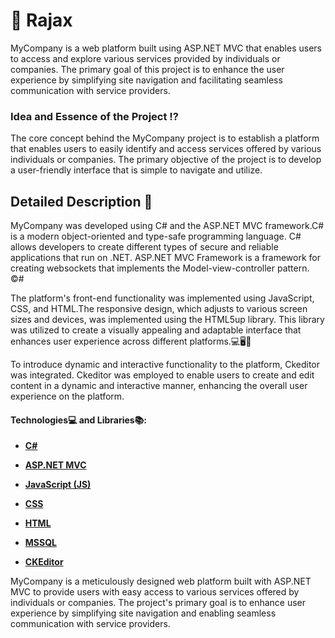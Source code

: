 # 🏢 Rajax
MyCompany is a web platform built using ASP.NET MVC that enables users to access and explore various services provided by individuals or companies. The primary goal of this project is to enhance the user experience by simplifying site navigation and facilitating seamless communication with service providers.
### Idea and Essence of the Project ⁉️
The core concept behind the MyCompany project is to establish a platform that enables users to easily identify and access services offered by various individuals or companies. The primary objective of the project is to develop a user-friendly interface that is simple to navigate and utilize.
## Detailed Description 💭
MyCompany was developed using C# and the ASP.NET MVC framework.C# is a modern object-oriented and type-safe programming language. C# allows developers to create different types of secure and reliable applications that run on .NET. ASP.NET MVC Framework is a framework for creating websockets that implements the Model-view-controller pattern. ©#

The platform's front-end functionality was implemented using JavaScript, CSS, and HTML.The responsive design, which adjusts to various screen sizes and devices, was implemented using the HTML5up library. This library was utilized to create a visually appealing and adaptable interface that enhances user experience across different platforms.💻🖥️📱

To introduce dynamic and interactive functionality to the platform, Ckeditor was integrated. Ckeditor was employed to enable users to create and edit content in a dynamic and interactive manner, enhancing the overall user experience on the platform.

#### Technologies💻 and Libraries📚:

- **[C#](https://learn.microsoft.com/ru-ru/dotnet/csharp/)**

- **[ASP.NET MVC](https://learn.microsoft.com/ru-ru/aspnet/mvc/overview/getting-started/introduction/getting-started)**

- **[JavaScript (JS)](https://developer.mozilla.org/en-US/docs/Web/JavaScript)**

- **[CSS](https://developer.mozilla.org/en-US/docs/Web/CSS)**

- **[HTML](https://developer.mozilla.org/en-US/docs/Web/HTML)**

- **[MSSQL](https://www.microsoft.com/ru-ru/sql-server/sql-server-downloads)**

- **[CKEditor](https://ckeditor.com/)**

MyCompany is a meticulously designed web platform built with ASP.NET MVC to provide users with easy access to various services offered by individuals or companies. The project's primary goal is to enhance user experience by simplifying site navigation and enabling seamless communication with service providers.
